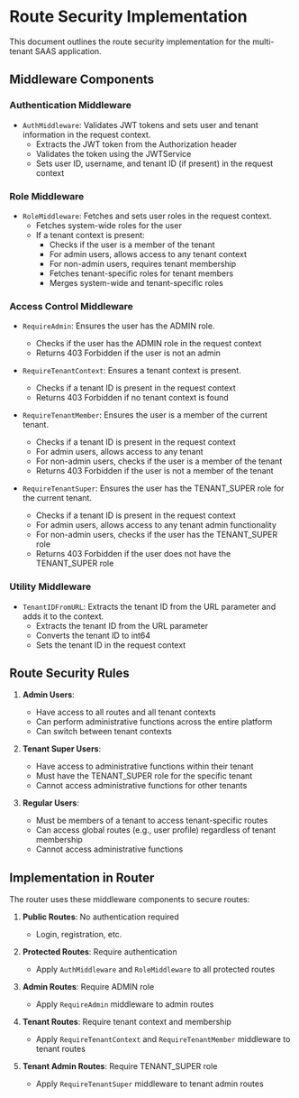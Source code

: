 # Route Security Implementation

This document outlines the route security implementation for the multi-tenant SAAS application.

## Middleware Components

### Authentication Middleware

- `AuthMiddleware`: Validates JWT tokens and sets user and tenant information in the request context.
  - Extracts the JWT token from the Authorization header
  - Validates the token using the JWTService
  - Sets user ID, username, and tenant ID (if present) in the request context

### Role Middleware

- `RoleMiddleware`: Fetches and sets user roles in the request context.
  - Fetches system-wide roles for the user
  - If a tenant context is present:
    - Checks if the user is a member of the tenant
    - For admin users, allows access to any tenant context
    - For non-admin users, requires tenant membership
    - Fetches tenant-specific roles for tenant members
    - Merges system-wide and tenant-specific roles

### Access Control Middleware

- `RequireAdmin`: Ensures the user has the ADMIN role.
  - Checks if the user has the ADMIN role in the request context
  - Returns 403 Forbidden if the user is not an admin

- `RequireTenantContext`: Ensures a tenant context is present.
  - Checks if a tenant ID is present in the request context
  - Returns 403 Forbidden if no tenant context is found

- `RequireTenantMember`: Ensures the user is a member of the current tenant.
  - Checks if a tenant ID is present in the request context
  - For admin users, allows access to any tenant
  - For non-admin users, checks if the user is a member of the tenant
  - Returns 403 Forbidden if the user is not a member of the tenant

- `RequireTenantSuper`: Ensures the user has the TENANT_SUPER role for the current tenant.
  - Checks if a tenant ID is present in the request context
  - For admin users, allows access to any tenant admin functionality
  - For non-admin users, checks if the user has the TENANT_SUPER role
  - Returns 403 Forbidden if the user does not have the TENANT_SUPER role

### Utility Middleware

- `TenantIDFromURL`: Extracts the tenant ID from the URL parameter and adds it to the context.
  - Extracts the tenant ID from the URL parameter
  - Converts the tenant ID to int64
  - Sets the tenant ID in the request context

## Route Security Rules

1. **Admin Users**:
   - Have access to all routes and all tenant contexts
   - Can perform administrative functions across the entire platform
   - Can switch between tenant contexts

2. **Tenant Super Users**:
   - Have access to administrative functions within their tenant
   - Must have the TENANT_SUPER role for the specific tenant
   - Cannot access administrative functions for other tenants

3. **Regular Users**:
   - Must be members of a tenant to access tenant-specific routes
   - Can access global routes (e.g., user profile) regardless of tenant membership
   - Cannot access administrative functions

## Implementation in Router

The router uses these middleware components to secure routes:

1. **Public Routes**: No authentication required
   - Login, registration, etc.

2. **Protected Routes**: Require authentication
   - Apply `AuthMiddleware` and `RoleMiddleware` to all protected routes

3. **Admin Routes**: Require ADMIN role
   - Apply `RequireAdmin` middleware to admin routes

4. **Tenant Routes**: Require tenant context and membership
   - Apply `RequireTenantContext` and `RequireTenantMember` middleware to tenant routes

5. **Tenant Admin Routes**: Require TENANT_SUPER role
   - Apply `RequireTenantSuper` middleware to tenant admin routes 